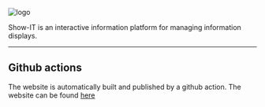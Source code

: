 ![logo](https://github.com/Slenderman00/show-it/blob/main/Logo_Show-IT_green.png?raw=true)

Show-IT is an interactive information platform for managing information displays.

---

## Github actions
The website is automatically built and published by a github action.
The website can be found [here](https://joar.me/show-it/)
